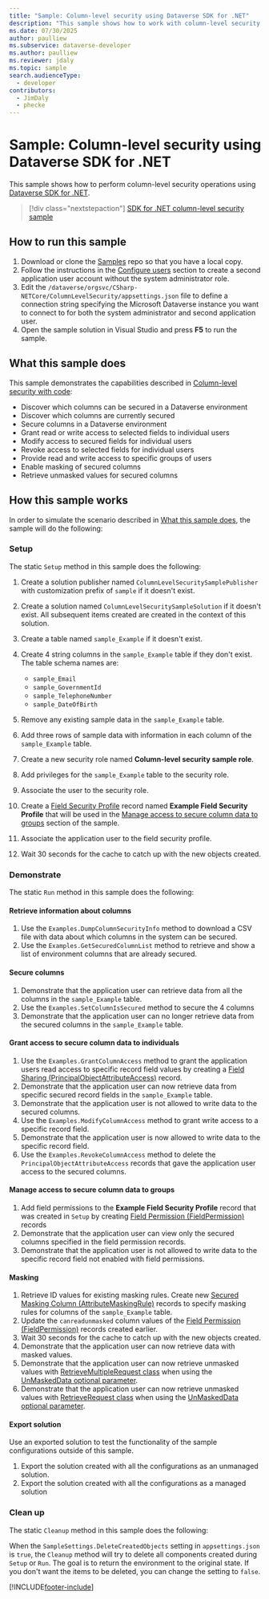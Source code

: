 ```yaml
---
title: "Sample: Column-level security using Dataverse SDK for .NET"
description: "This sample shows how to work with column-level security using the Dataverse SDK for .NET."
ms.date: 07/30/2025
author: paulliew
ms.subservice: dataverse-developer
ms.author: paulliew
ms.reviewer: jdaly
ms.topic: sample
search.audienceType:
  - developer
contributors:
  - JimDaly
  - phecke
---
```

# Sample: Column-level security using Dataverse SDK for .NET

This sample shows how to perform column-level security operations using [Dataverse SDK for .NET](../overview.md).

> [!div class="nextstepaction"]
> [SDK for .NET column-level security sample](https://github.com/microsoft/PowerApps-Samples/tree/master/dataverse/orgsvc/CSharp-NETCore/ColumnLevelSecurity)

## How to run this sample

1. Download or clone the [Samples](https://github.com/Microsoft/PowerApps-Samples) repo so that you have a local copy.
1. Follow the instructions in the [Configure users](https://github.com/microsoft/PowerApps-Samples/blob/master/dataverse/orgsvc/CSharp-NETCore/ColumnLevelSecurity/README.md#configure-users) section to create a second application user account without the system administrator role.
1. Edit the `/dataverse/orgsvc/CSharp-NETCore/ColumnLevelSecurity/appsettings.json` file to define a connection string specifying the Microsoft Dataverse instance you want to connect to for both the system administrator and second application user.
1. Open the sample solution in Visual Studio and press **F5** to run the sample.

## What this sample does

This sample demonstrates the capabilities described in [Column-level security with code](../../column-level-security.md):

- Discover which columns can be secured in a Dataverse environment
- Discover which columns are currently secured
- Secure columns in a Dataverse environment
- Grant read or write access to selected fields to individual users
- Modify access to secured fields for individual users
- Revoke access to selected fields for individual users
- Provide read and write access to specific groups of users
- Enable masking of secured columns
- Retrieve unmasked values for secured columns

## How this sample works

In order to simulate the scenario described in [What this sample does](#what-this-sample-does), the sample will do the following:

### Setup

The static `Setup` method in this sample does the following:

1. Create a solution publisher named `ColumnLevelSecuritySamplePublisher` with customization prefix of `sample` if it doesn't exist.
1. Create a solution named `ColumnLevelSecuritySampleSolution` if it doesn't exist. All subsequent items created are created in the context of this solution.
1. Create a table named `sample_Example` if it doesn't exist.
1. Create 4 string columns in the `sample_Example` table if they don't exist. The table schema names are:

   - `sample_Email`
   - `sample_GovernmentId`
   - `sample_TelephoneNumber`
   - `sample_DateOfBirth`

1. Remove any existing sample data in the `sample_Example` table.
1. Add three rows of sample data with information in each column of the `sample_Example` table.
1. Create a new security role named **Column-level security sample role**.
1. Add privileges for the `sample_Example` table to the security role.
1. Associate the user to the security role.
1. Create a [Field Security Profile](../../reference/entities/fieldsecurityprofile.md) record named **Example Field Security Profile** that will be used in the [Manage access to secure column data to groups](#manage-access-to-secure-column-data-to-groups) section of the sample.
1. Associate the application user to the field security profile.
1. Wait 30 seconds for the cache to catch up with the new objects created.

### Demonstrate

The static `Run` method in this sample does the following:

#### Retrieve information about columns

1. Use the `Examples.DumpColumnSecurityInfo` method to download a CSV file with data about which columns in the system can be secured.
1. Use the `Examples.GetSecuredColumnList` method to retrieve and show a list of environment columns that are already secured.

#### Secure columns

1. Demonstrate that the application user can retrieve data from all the columns in the `sample_Example` table.
1. Use the `Examples.SetColumnIsSecured` method to secure the 4 columns
1. Demonstrate that the application user can no longer retrieve data from the secured columns in the `sample_Example` table.

#### Grant access to secure column data to individuals

1. Use the `Examples.GrantColumnAccess` method to grant the application users read access to specific record field values by creating a [Field Sharing (PrincipalObjectAttributeAccess)](../../reference/entities/principalobjectattributeaccess.md) record.
1. Demonstrate that the application user can now retrieve data from specific secured record fields in the `sample_Example` table.
1. Demonstrate that the application user is not allowed to write data to the secured columns.
1. Use the `Examples.ModifyColumnAccess` method to grant write access to a specific record field.
1. Demonstrate that the application user is now allowed to write data to the specific record field.
1. Use the `Examples.RevokeColumnAccess` method to delete the `PrincipalObjectAttributeAccess` records that gave the application user access to the secured columns.

#### Manage access to secure column data to groups

1. Add field permissions to the **Example Field Security Profile** record that was created in `Setup` by creating [Field Permission (FieldPermission)](../../reference/entities/fieldpermission.md) records
1. Demonstrate that the application user can view only the secured columns specified in the field permission records.
1. Demonstrate that the application user is not allowed to write data to the specific record field not enabled with field permissions.

#### Masking

1. Retrieve ID values for existing masking rules. Create new [Secured Masking Column (AttributeMaskingRule)](../../reference/entities/attributemaskingrule.md) records to specify masking rules for columns of the `sample_Example` table.
1. Update the `canreadunmasked` column values of the [Field Permission (FieldPermission)](../../reference/entities/fieldpermission.md) records created earlier.
1. Wait 30 seconds for the cache to catch up with the new objects created.
1. Demonstrate that the application user can now retrieve data with masked values.
1. Demonstrate that the application user can now retrieve unmasked values with [RetrieveMultipleRequest class](/dotnet/api/microsoft.xrm.sdk.messages.retrievemultiplerequest) when using the [UnMaskedData optional parameter](../../optional-parameters.md#return-unmasked-data).
1. Demonstrate that the application user can now retrieve unmasked values with [RetrieveRequest class](/dotnet/api/microsoft.xrm.sdk.messages.retrieverequest) when using the [UnMaskedData optional parameter](../../optional-parameters.md#return-unmasked-data).

#### Export solution

Use an exported solution to test the functionality of the sample configurations outside of this sample.

1. Export the solution created with all the configurations as an unmanaged solution.
1. Export the solution created with all the configurations as a managed solution

### Clean up

The static `Cleanup` method in this sample does the following:

When the `SampleSettings.DeleteCreatedObjects` setting in `appsettings.json` is `true`, the `Cleanup` method will try to delete all components created during `Setup` or `Run`. The goal is to return the environment to the original state. If you don't want the items to be deleted, you can change the setting to `false`.

[!INCLUDE[footer-include](../../../../includes/footer-banner.md)]

